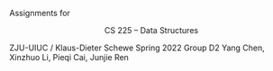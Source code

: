 Assignments for
<p align="center">
CS 225 – Data Structures  
</p>
ZJU-UIUC / Klaus-Dieter Schewe   
Spring 2022   
Group D2 Yang Chen, Xinzhuo Li, Pieqi Cai, Junjie Ren  

